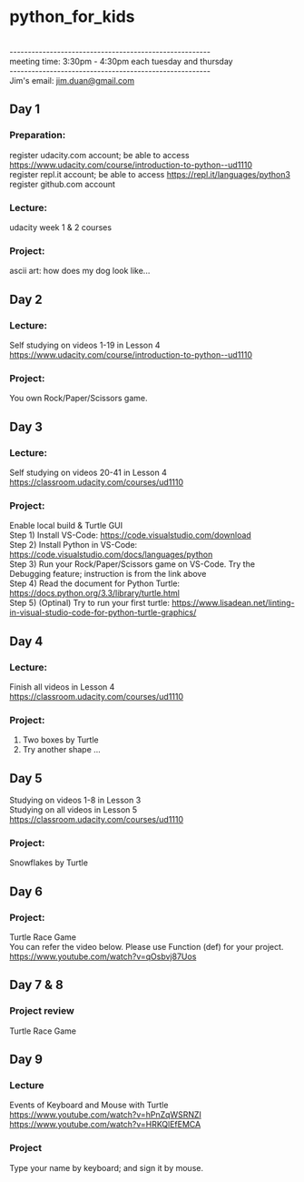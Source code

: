 # python_for_kids
\
------------------------------------------------------- \
meeting time: 3:30pm - 4:30pm each tuesday and thursday \
------------------------------------------------------- \
Jim's email: jim.duan@gmail.com 


## Day 1 
### Preparation:
register udacity.com account; be able to access https://www.udacity.com/course/introduction-to-python--ud1110 \
register repl.it account; be able to access https://repl.it/languages/python3 \
register github.com account
### Lecture:
udacity week 1 & 2 courses 
### Project:
ascii art: how does my dog look like... 

## Day 2
### Lecture:
Self studying on videos 1-19 in Lesson 4 \
https://www.udacity.com/course/introduction-to-python--ud1110
### Project:
You own Rock/Paper/Scissors game.

## Day 3
### Lecture:
Self studying on videos 20-41 in Lesson 4 \
https://classroom.udacity.com/courses/ud1110
### Project:
Enable local build & Turtle GUI \
Step 1) Install VS-Code: https://code.visualstudio.com/download \
Step 2) Install Python in VS-Code: https://code.visualstudio.com/docs/languages/python \
Step 3) Run your Rock/Paper/Scissors game on VS-Code. Try the Debugging feature; instruction is from the link above \
Step 4) Read the document for Python Turtle: https://docs.python.org/3.3/library/turtle.html \
Step 5) (Optinal) Try to run your first turtle: https://www.lisadean.net/linting-in-visual-studio-code-for-python-turtle-graphics/

## Day 4
### Lecture:
Finish all videos in Lesson 4 \
https://classroom.udacity.com/courses/ud1110
### Project:
1) Two boxes by Turtle
2) Try another shape ...

## Day 5
Studying on videos 1-8 in Lesson 3 \
Studying on all videos in Lesson 5 \
https://classroom.udacity.com/courses/ud1110
### Project:
Snowflakes by Turtle

## Day 6
### Project:
Turtle Race Game \
You can refer the video below. Please use Function (def) for your project. \
https://www.youtube.com/watch?v=qOsbvj87Uos

## Day 7 & 8
### Project review
Turtle Race Game

## Day 9
### Lecture
Events of Keyboard and Mouse with Turtle
https://www.youtube.com/watch?v=hPnZqWSRNZI \
https://www.youtube.com/watch?v=HRKQlEfEMCA

### Project
Type your name by keyboard; and sign it by mouse.
